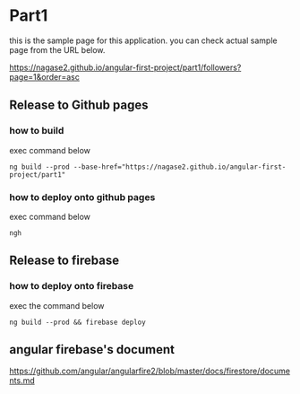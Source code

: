 # Part1

this is the sample page for this application. you can check actual sample page from the URL below.

https://nagase2.github.io/angular-first-project/part1/followers?page=1&order=asc


## Release to Github pages

### how to build 
exec command below
```
ng build --prod --base-href="https://nagase2.github.io/angular-first-project/part1"
```


### how to deploy onto github pages
exec command below
```
ngh
``` 


## Release to firebase
### how to deploy onto firebase 
exec the command below
```
ng build --prod && firebase deploy
```


## angular firebase's document 
https://github.com/angular/angularfire2/blob/master/docs/firestore/documents.md